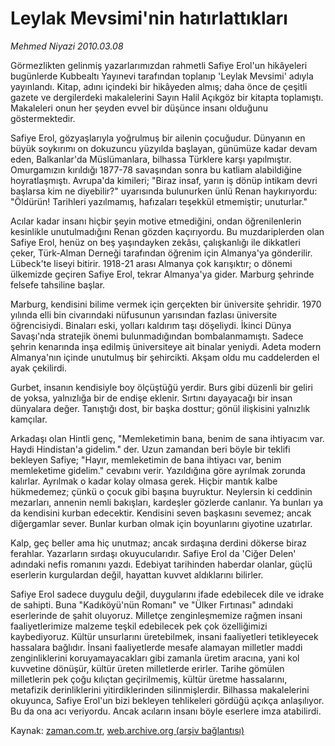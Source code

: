 # Leylak Mevsimi'nin hatırlattıkları

*Mehmed Niyazi 2010.03.08*

<tr><td class="metin" colspan="2" style="padding-top: 20px; padding-left: 5px; ">Görmezlikten gelinmiş yazarlarımızdan rahmetli Safiye Erol'un hikâyeleri bugünlerde Kubbealtı Yayınevi tarafından toplanıp 'Leylak Mevsimi' adıyla yayınlandı. Kitap, adını içindeki bir hikâyeden almış; daha önce de çeşitli gazete ve dergilerdeki makalelerini Sayın Halil Açıkgöz bir kitapta toplamıştı. Makaleleri onun her şeyden evvel bir düşünce insanı olduğunu göstermektedir.</td></tr><tr><td class="metin" colspan="2" style="padding-top: 20px; padding-left: 5px; "><p>Safiye Erol, gözyaşlarıyla yoğrulmuş bir ailenin çocuğudur. Dünyanın en büyük soykırımı on dokuzuncu yüzyılda başlayan, günümüze kadar devam eden, Balkanlar'da Müslümanlara, bilhassa Türklere karşı yapılmıştır. Omurgamızın kırıldığı 1877-78 savaşından sonra bu katliam alabildiğine hoyratlaşmıştı. Avrupa'da kimileri; "Biraz insaf, yarın iş dönüp intikam devri başlarsa kim ne diyebilir?" uyarısında bulunurken ünlü Renan haykırıyordu: "Öldürün! Tarihleri yazılmamış, hafızaları teşekkül etmemiştir; unuturlar."
<p>Acılar kadar insanı hiçbir şeyin motive etmediğini, ondan öğrenilenlerin kesinlikle unutulmadığını Renan gözden kaçırıyordu. Bu muzdariplerden olan Safiye Erol, henüz on beş yaşındayken zekâsı, çalışkanlığı ile dikkatleri çeker, Türk-Alman Derneği tarafından öğrenim için Almanya'ya gönderilir. Lübeck'te liseyi bitirir. 1918-21 arası Almanya çok karışıktır; o dönemi ülkemizde geçiren Safiye Erol, tekrar Almanya'ya gider. Marburg şehrinde felsefe tahsiline başlar.
<p>Marburg, kendisini bilime vermek için gerçekten bir üniversite şehridir. 1970 yılında elli bin civarındaki nüfusunun yarısından fazlası üniversite öğrencisiydi. Binaları eski, yolları kaldırım taşı döşeliydi. İkinci Dünya Savaşı'nda stratejik önemi bulunmadığından bombalanmamıştı. Sadece şehrin kenarında inşa edilmiş üniversiteye ait binalar yeniydi. Adeta modern Almanya'nın içinde unutulmuş bir şehircikti. Akşam oldu mu caddelerden el ayak çekilirdi.
<p>Gurbet, insanın kendisiyle boy ölçüştüğü yerdir. Burs gibi düzenli bir geliri de yoksa, yalnızlığa bir de endişe eklenir. Sırtını dayayacağı bir insan dünyalara değer. Tanıştığı dost, bir başka dosttur; gönül ilişkisini yalnızlık kamçılar.
<p>Arkadaşı olan Hintli genç, "Memleketimin bana, benim de sana ihtiyacım var. Haydi Hindistan'a gidelim." der. Uzun zamandan beri böyle bir teklifi bekleyen Safiye; "Hayır, memleketimin de bana ihtiyacı var, benim memleketime gidelim." cevabını verir. Yazıldığına göre ayrılmak zorunda kalırlar. Ayrılmak o kadar kolay olmasa gerek. Hiçbir mantık kalbe hükmedemez; çünkü o çocuk gibi başına buyruktur. Neylersin ki ceddinin mezarları, annenin nemli bakışları, kardeşler gözlerde canlanır. Ya bunları ya da kendisini kurban edecektir. Kendisini seven başkasını sevemez; ancak diğergamlar sever. Bunlar kurban olmak için boyunlarını giyotine uzatırlar.
<p>Kalp, geç beller ama hiç unutmaz; ancak sırdaşına derdini dökerse biraz ferahlar. Yazarların sırdaşı okuyucularıdır. Safiye Erol da 'Ciğer Delen' adındaki nefis romanını yazdı. Edebiyat tarihinden haberdar olanlar, güçlü eserlerin kurgulardan değil, hayattan kuvvet aldıklarını bilirler.
<p>Safiye Erol sadece duygulu değil, duygularını ifade edebilecek dile ve idrake de sahipti. Buna "Kadıköyü'nün Romanı" ve "Ülker Fırtınası" adındaki eserlerinde de şahit oluyoruz. Milletçe zenginleşmemize rağmen insani faaliyetlerimize malzeme teşkil edebilecek pek çok özelliğimizi kaybediyoruz. Kültür unsurlarını üretebilmek, insani faaliyetleri tetikleyecek hassalara bağlıdır. İnsani faaliyetlerde mesafe alamayan milletler maddi zenginliklerini koruyamayacakları gibi zamanla üretim aracına, yani kol kuvvetine dönüşür, kültür üreten milletlerde erirler. Tarihe gömülen milletlerin pek çoğu kılıçtan geçirilmemiş, kültür üretme hassalarını, metafizik derinliklerini yitirdiklerinden silinmişlerdir. Bilhassa makalelerini okuyunca, Safiye Erol'un bizi bekleyen tehlikeleri gördüğü açıkça anlaşılıyor. Bu da ona acı veriyordu. Ancak acıların insanı böyle eserlere imza atabilirdi. <br/></p></p></p></p></p></p></p></td></tr>

Kaynak: [zaman.com.tr](http://zaman.com.tr/yazar.do?yazino=959106), [web.archive.org (arşiv bağlantısı)](http://web.archive.org/web/20100310161239/http://www.zaman.com.tr:80/yazar.do?yazino=959106)
